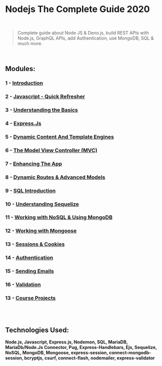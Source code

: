 # Nodejs The Complete Guide 2020

<br>

> Complete guide about Node JS & Deno.js, build REST APIs with Node.js, GraphQL APIs, add Authentication, use MongoDB, SQL & much more.

<br>

## Modules:

### 1 - [Introduction](https://gitlab.com/mdLima0/nodejs-the-complete-guide-2020/-/tree/express-js/introduction)

### 2 - [Javascript - Quick Refresher](https://gitlab.com/mdLima0/nodejs-the-complete-guide-2020/-/tree/express-js/javascript)

### 3 - [Understanding the Basics](https://gitlab.com/mdLima0/nodejs-the-complete-guide-2020/-/tree/express-js/basics)

### 4 - [Express.Js](https://gitlab.com/mdLima0/nodejs-the-complete-guide-2020/-/tree/express-js/expressJS)

### 5 - [Dynamic Content And Template Engines](https://gitlab.com/mdLima0/nodejs-the-complete-guide-2020/-/tree/master/dynamic-content-and-templating-engines)

### 6 - [The Model View Controller (MVC)](https://gitlab.com/mdLima0/nodejs-the-complete-guide-2020/-/tree/master/model-view-controler)

### 7 - [Enhancing The App](https://gitlab.com/mdLima0/nodejs-the-complete-guide-2020/-/tree/master/enhancing-the-app)

### 8 - [Dynamic Routes & Advanced Models](https://gitlab.com/mdLima0/nodejs-the-complete-guide-2020/-/tree/master/dynamic-routes-and-advanced-models)

### 9 - [SQL Introduction](https://gitlab.com/mdLima0/nodejs-the-complete-guide-2020/-/tree/master/sql-introduction)

### 10 - [Understanding Sequelize](https://gitlab.com/mdLima0/nodejs-the-complete-guide-2020/-/tree/master/sequelize-introduction)

### 11 - [Working with NoSQL & Using MongoDB](https://gitlab.com/mdLima0/nodejs-the-complete-guide-2020/-/tree/master/nosql-introduction)

### 12 - [Working with Mongoose](https://https://gitlab.com/mdLima0/nodejs-the-complete-guide-2020/-/tree/mongoose)

### 13 - [Sessions & Cookies](https://gitlab.com/mdLima0/nodejs-the-complete-guide-2020/-/tree/master/sessions-and-cookies)

### 14 - [Authentication](https://gitlab.com/mdLima0/nodejs-the-complete-guide-2020/-/tree/master/authentication)

### 15 - [Sending Emails](https://gitlab.com/mdLima0/nodejs-the-complete-guide-2020/-/tree/master/sending-emails)

### 16 - [Validation](https://gitlab.com/mdLima0/nodejs-the-complete-guide-2020/-/tree/master/validation)

### 13 - [Course Projects](https://gitlab.com/mdLima0/nodejs-the-complete-guide-2020/-/tree/express-js/assignments)
  
<br>
<br>

## Technologies Used: 
**Node.js, Javascript, Express.js, Nodemon, SQL, MariaDB, MariaDb/Node.Js Connector, Pug, Express-Handlebars, Ejs, Sequelize, NoSQL, MongoDB, Mongoose, express-session, connect-mongodb-session, bcryptjs, csurf, connect-flash, nodemailer, express-validator**

